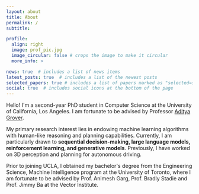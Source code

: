 ```yaml
---
layout: about
title: About
permalink: /
subtitle: 

profile:
  align: right
  image: prof_pic.jpg
  image_circular: false # crops the image to make it circular
  more_info: >

news: true  # includes a list of news items
latest_posts: true  # includes a list of the newest posts
selected_papers: true # includes a list of papers marked as "selected={true}"
social: true  # includes social icons at the bottom of the page
---
```


Hello! I'm a second-year PhD student in Computer Science at the University of California, Los Angeles. I am fortunate to be advised by Professor [Aditya Grover](https://aditya-grover.github.io/).

My primary research interest lies in endowing machine learning algorithms with human-like reasoning and planning capabilities. Currently, I am particularly drawn to **sequential decision-making, large language models, reinforcement learning, and generative models**. Previously, I have worked on 3D perception and planning for autonomous driving.

Prior to joining UCLA, I obtained my bachelor's degree from the Engineering Science, Machine Intelligence program at the University of Toronto, where I am fortunate to be advised by Prof. Animesh Garg, Prof. Bradly Stadie and Prof. Jimmy Ba at the Vector Institute.

